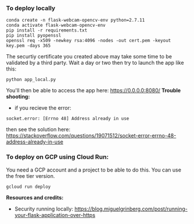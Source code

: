 
### To deploy locally
```
conda create -n flask-webcam-opencv-env python=2.7.11
conda activate flask-webcam-opencv-env
pip install -r requirements.txt
pip install pyopenssl
openssl req -x509 -newkey rsa:4096 -nodes -out cert.pem -keyout key.pem -days 365
```
The securtiy certificate you created above may take some time to be validated by a third party. 
Wait a day or two then try to launch the app like this:
```
python app_local.py
```
You'll then be able to access the app here: https://0.0.0.0:8080/
**Trouble shooting:**
- if you recieve the error:
```
socket.error: [Errno 48] Address already in use
```
then see the solution here: https://stackoverflow.com/questions/19071512/socket-error-errno-48-address-already-in-use



### To deploy on GCP using Cloud Run:
You need a GCP account and a project to be able to do this. You can use the free tier version.

```
gcloud run deploy
```

**Resources and credits:**
- Security running locally: https://blog.miguelgrinberg.com/post/running-your-flask-application-over-https
